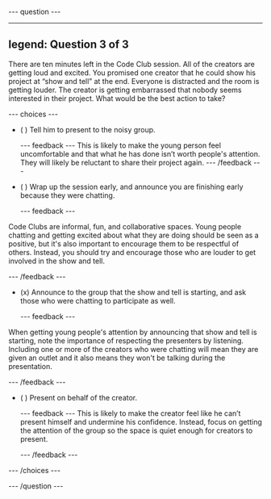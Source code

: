 --- question ---

---
legend: Question 3 of 3
---

There are ten minutes left in the Code Club session. All of the creators are getting loud and excited. You promised one creator that he could show his project at “show and tell” at the end. Everyone is distracted and the room is getting louder. The creator is getting embarrassed that nobody seems interested in their project. What would be the best action to take?


--- choices ---

- ( ) Tell him to present to the noisy group.

  --- feedback ---
This is likely to make the young person feel uncomfortable and that what he has done isn’t worth people's attention. They will likely be reluctant to share their project again.
  --- /feedback ---

- ( ) Wrap up the session early, and announce you are finishing early because they were chatting.

  --- feedback ---

Code Clubs are informal, fun, and collaborative spaces. Young people chatting and getting excited about what they are doing should be seen as a positive, but it's also important to encourage them to be respectful of others. Instead, you should try and encourage those who are louder to get involved in the show and tell.


  --- /feedback ---

- (x) Announce to the group that the show and tell is starting, and ask those who were chatting to participate as well.

  --- feedback ---

When getting young people's attention by announcing that show and tell is starting, note the importance of respecting the presenters by listening. Including one or more of the creators who were chatting will mean they are given an outlet and it also means they won't be talking during the presentation.



  --- /feedback ---

- ( ) Present on behalf of the creator.

  --- feedback ---
This is likely to make the creator feel like he can’t present himself and undermine his confidence. Instead, focus on getting the attention of the group so the space is quiet enough for creators to present.

  --- /feedback ---

--- /choices ---

--- /question ---
